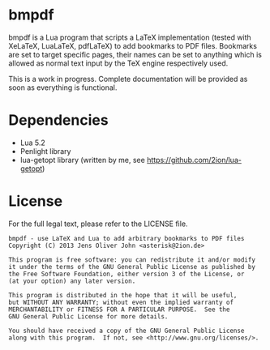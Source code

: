 # bmpdf

bmpdf is a Lua program that scripts a LaTeX implementation (tested with
XeLaTeX, LuaLaTeX, pdfLaTeX) to add bookmarks to PDF files. Bookmarks
are set to target specific pages, their names can be set to anything
which is allowed as normal text input by the TeX engine respectively
used.

This is a work in progress. Complete documentation will be provided
as soon as everything is functional.

# Dependencies

* Lua 5.2
* Penlight library
* lua-getopt library (written by me, see https://github.com/2ion/lua-getopt)

# License

For the full legal text, please refer to the LICENSE file.

```
bmpdf - use LaTeX and Lua to add arbitrary bookmarks to PDF files
Copyright (C) 2013 Jens Oliver John <asterisk@2ion.de>

This program is free software: you can redistribute it and/or modify
it under the terms of the GNU General Public License as published by
the Free Software Foundation, either version 3 of the License, or
(at your option) any later version.

This program is distributed in the hope that it will be useful,
but WITHOUT ANY WARRANTY; without even the implied warranty of
MERCHANTABILITY or FITNESS FOR A PARTICULAR PURPOSE.  See the
GNU General Public License for more details.

You should have received a copy of the GNU General Public License
along with this program.  If not, see <http://www.gnu.org/licenses/>.
```
